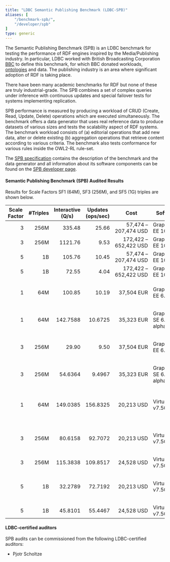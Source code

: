 ```yaml
---
title: "LDBC Semantic Publishing Benchmark (LDBC-SPB)"
aliases: [
    "/benchmark-spb/",
    "/developer/spb"
]
type: generic
---
```


The Semantic Publishing Benchmark (SPB) is an LDBC benchmark for testing the performance of RDF engines inspired by the Media/Publishing industry. In particular, LDBC worked with British Broadcasting Corporation [BBC](http://www.bbc.co.uk/blogs/internet/posts/Linked-Data-Connecting-together-the-BBCs-Online-Content) to define this benchmark, for which BBC donated workloads, [ontologies](https://github.com/ldbc/ldbc_spb_bm_2.0/tree/master/datasets_and_queries/ontologies) and data. The publishing industry is an area where significant adoption of RDF is taking place.

There have been many academic benchmarks for RDF but none of these are truly industrial-grade. The SPB  combines a set of complex queries under inference with continuous updates and special failover tests for systems implementing replication.

SPB performance is measured by producing a workload of CRUD (Create, Read, Update, Delete) operations which are executed simultaneously. The benchmark offers a data generator that uses real reference data to produce datasets of various sizes and tests the scalability aspect of RDF systems. The benchmark workload consists of (a) editorial operations that add new data, alter or delete existing (b) aggregation operations that retrieve content according to various criteria. The benchmark also tests conformance for various rules inside the OWL2-RL rule-set.

The [SPB specification](ldbc-spb-v2.0-specification.pdf) contains the description of the benchmark and the data generator and all information about its software components can be found on the [SPB developer page](/developer/spb).

#### Semantic Publishing Benchmark (SPB) Audited Results

Results for Scale Factors SF1 (64M), SF3 (256M), and SF5 (1G) triples are shown below.

| **Scale Factor**                                | **#Triples**                                        | **Interactive (Q/s)**                                  | **Updates (ops/sec)**                                  | **Cost**                                                                           | **Software**         | **Hardware**                             | **Test Sponsor**                                | **Date**                                               | **FDR**                                                                                                                                |
| ----------------------------------------------- | --------------------------------------------------- | ------------------------------------------------------ | ------------------------------------------------------ | ---------------------------------------------------------------------------------- | -------------------- | ---------------------------------------- | ----------------------------------------------- | ------------------------------------------------------ | -------------------------------------------------------------------------------------------------------------------------------------- |
| <div style="text-align:right!important">3</div> | <div style="text-align:right!important">256M</div>  | <div style="text-align:right!important">335.48</div>   | <div style="text-align:right!important">25.66</div>    | <div style="text-align:right!important">57,474 &ndash; 207,474&nbsp;USD</div>  | GraphDB EE 10.0.1    | AWS r6id.8xlarge                             | [Ontotext AD](https://www.ontotext.com/)        | <time style="white-space: nowrap;">2023-01-29</time> | [FDR](LDBC-SPB-SF3-GraphDB-single-machine-20230129.pdf), [summary](LDBC-SPB-SF3-GraphDB-single-machine-20230129-executive-summary.pdf) |
| <div style="text-align:right!important">3</div> | <div style="text-align:right!important">256M</div>  | <div style="text-align:right!important">1121.76</div>  | <div style="text-align:right!important">9.53</div>     | <div style="text-align:right!important">172,422 &ndash; 652,422&nbsp;USD</div> | GraphDB EE 10.0.1    | 3×AWS r6id.8xlarge                           | [Ontotext AD](https://www.ontotext.com/)        | <time style="white-space: nowrap;">2023-01-29</time>   | [FDR](LDBC-SPB-SF3-GraphDB-cluster-20230129.pdf), [summary](LDBC-SPB-SF3-GraphDB-cluster-20230129-executive-summary.pdf)               |
| <div style="text-align:right!important">5</div> | <div style="text-align:right!important">1B</div> | <div style="text-align:right!important">105.76</div>   | <div style="text-align:right!important">10.45</div>    | <div style="text-align:right!important">57,474 &ndash; 207,474&nbsp;USD</div>  | GraphDB EE 10.0.1    | AWS r6id.8xlarge                             | [Ontotext AD](https://www.ontotext.com/)        | <time style="white-space: nowrap;">2023-01-29</time>   | [FDR](LDBC-SPB-SF5-GraphDB-single-machine-20230129.pdf), [summary](LDBC-SPB-SF5-GraphDB-single-machine-20230129-executive-summary.pdf) |
| <div style="text-align:right!important">5</div> | <div style="text-align:right!important">1B</div> | <div style="text-align:right!important">72.55</div>    | <div style="text-align:right!important">4.04</div>     | <div style="text-align:right!important">172,422 &ndash; 652,422&nbsp;USD</div> | GraphDB EE 10.0.1    | 3×AWS r6id.8xlarge                           | [Ontotext AD](https://www.ontotext.com/)        | <time style="white-space: nowrap;">2023-01-29</time>   | [FDR](LDBC-SPB-SF5-GraphDB-cluster-20230129.pdf), [summary](LDBC-SPB-SF5-GraphDB-cluster-20230129-executive-summary.pdf)               |
| <div style="text-align:right!important">1</div> | <div style="text-align:right!important">64M</div>   | <div style="text-align:right!important">100.85</div>   | <div style="text-align:right!important">10.19</div>    | <div style="text-align:right!important">37,504&nbsp;EUR</div>                      | GraphDB EE 6.2       | Intel Xeon E5-1650v3 6×3.5Ghz, 96GB RAM  | [Ontotext AD](https://www.ontotext.com/)        | <time style="white-space: nowrap;">2015-04-26</time>   | [FDR](LDBC_SPB20_20150426_SF1_GraphDB-EE-6.2b.pdf)                                                                                     |
| <div style="text-align:right!important">1</div> | <div style="text-align:right!important">64M</div>   | <div style="text-align:right!important">142.7588</div> | <div style="text-align:right!important">10.6725</div>  | <div style="text-align:right!important">35,323&nbsp;EUR</div>                      | GraphDB SE 6.3 alpha | Intel Xeon E5-1650v3 6×3.5GHz, 64GB RAM  | [Ontotext AD](https://www.ontotext.com/)        | <time style="white-space: nowrap;">2015-06-10</time>   | [FDR](LDBC-SPB-64M-GraphDB-10062015.pdf)                                                                                               |
| <div style="text-align:right!important">3</div> | <div style="text-align:right!important">256M</div>  | <div style="text-align:right!important">29.90</div>    | <div style="text-align:right!important">9.50</div>     | <div style="text-align:right!important">37,504&nbsp;EUR</div>                      | GraphDB EE 6.2       | Intel Xeon E5-1650v3 6×3.5Ghz, 96GB RAM  | [Ontotext AD](https://www.ontotext.com/)        | <time style="white-space: nowrap;">2015-04-26</time>   | [FDR](LDBC_SPB20_20150426_SF3_GraphDB-EE-6.2b.pdf)                                                                                     |
| <div style="text-align:right!important">3</div> | <div style="text-align:right!important">256M</div>  | <div style="text-align:right!important">54.6364</div>  | <div style="text-align:right!important">9.4967</div>   | <div style="text-align:right!important">35,323&nbsp;EUR</div>                      | GraphDB SE 6.3 alpha | Intel Xeon E5-1650v3 6×3.5GHz, 64GB RAM  | [Ontotext AD](https://www.ontotext.com/)        | <time style="white-space: nowrap;">2015-06-10</time>   | [FDR](LDBC-SPB-256M-GraphDB-10062015.pdf)                                                                                              |
| <div style="text-align:right!important">1</div> | <div style="text-align:right!important">64M</div>   | <div style="text-align:right!important">149.0385</div> | <div style="text-align:right!important">156.8325</div> | <div style="text-align:right!important">20,213&nbsp;USD</div>                      | Virtuoso v7.50.3213  | Intel Xeon E5-2630 6×2.30GHz, 192 GB RAM | [OpenLink Software](http://www.openlinksw.com/) | <time style="white-space: nowrap;">2015-06-09</time>   | [FDR](LDBC-SPB-64M-Virtuoso-09062015.pdf)                                                                                              |
| <div style="text-align:right!important">3</div> | <div style="text-align:right!important">256M</div>  | <div style="text-align:right!important">80.6158</div>  | <div style="text-align:right!important">92.7072</div>  | <div style="text-align:right!important">20,213&nbsp;USD</div>                      | Virtuoso v7.50.3213  | Intel Xeon E5-2630 6×2.30GHz, 192 GB RAM | [OpenLink Software](http://www.openlinksw.com/) | <time style="white-space: nowrap;">2015-06-09</time>   | [FDR](LDBC-SPB-256M-Virtuoso-09062015.pdf)                                                                                             |
| <div style="text-align:right!important">3</div> | <div style="text-align:right!important">256M</div>  | <div style="text-align:right!important">115.3838</div> | <div style="text-align:right!important">109.8517</div> | <div style="text-align:right!important">24,528&nbsp;USD</div>                      | Virtuoso v7.50.3213  | AWS r3.8xlarge                           | [OpenLink Software](http://www.openlinksw.com/) | <time style="white-space: nowrap;">2015-06-09</time>   | [FDR](LDBC-SPB-256M-Virtuoso-EC2-10062015-v2.pdf)                                                                                         |
| <div style="text-align:right!important">5</div> | <div style="text-align:right!important">1B</div> | <div style="text-align:right!important">32.2789</div>  | <div style="text-align:right!important">72.7192</div>  | <div style="text-align:right!important">20,213&nbsp;USD</div>                      | Virtuoso v7.50.3213  | Intel Xeon E5-2630 6×2.30GHz, 192 GB RAM | [OpenLink Software](http://www.openlinksw.com/) | <time style="white-space: nowrap;">2015-06-09</time>   | [FDR](LDBC-SPB-1G-Virtuoso-09062015.pdf)                                                                                               |
| <div style="text-align:right!important">5</div> | <div style="text-align:right!important">1B</div> | <div style="text-align:right!important">45.8101</div>  | <div style="text-align:right!important">55.4467</div>  | <div style="text-align:right!important">24,528&nbsp;USD</div>                      | Virtuoso v7.50.3213  | AWS r3.8xlarge                           | [OpenLink Software](http://www.openlinksw.com/) | <time style="white-space: nowrap;">2015-06-10</time>   | [FDR](LDBC-SPB-1G-Virtuoso-EC2-10062015.pdf)                                                                                           |

#### LDBC-certified auditors

SPB audits can be commissioned from the following LDBC-certified auditors:

* Pjotr Scholtze
